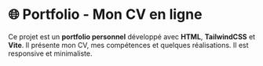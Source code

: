 # 🌐 Portfolio - Mon CV en ligne

Ce projet est un **portfolio personnel** développé avec **HTML**, **TailwindCSS** et **Vite**. Il présente mon CV, mes compétences et quelques réalisations. Il est responsive et minimaliste.